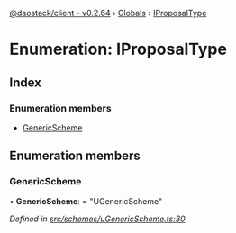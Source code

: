 [@daostack/client - v0.2.64](../README.md) › [Globals](../globals.md) › [IProposalType](iproposaltype.md)

# Enumeration: IProposalType

## Index

### Enumeration members

* [GenericScheme](iproposaltype.md#genericscheme)

## Enumeration members

###  GenericScheme

• **GenericScheme**: = "UGenericScheme"

*Defined in [src/schemes/uGenericScheme.ts:30](https://github.com/daostack/client/blob/ca3cbac/src/schemes/uGenericScheme.ts#L30)*
